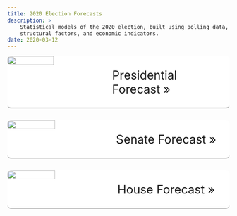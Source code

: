 ```yaml
---
title: 2020 Election Forecasts
description: >
    Statistical models of the 2020 election, built using polling data,
    structural factors, and economic indicators.
date: 2020-03-12
---
```


<div class="promo">
<img src="/election-2020/wh.jpg">
<a href="/projects/president-20/">Presidential Forecast &raquo;</a>
</div>

<div class="promo">
<img src="/election-2020/senate.jpg">
<a href="/projects/senate-20/">Senate Forecast &raquo;</a>
</div>

<div class="promo">
<img src="/election-2020/capitol.jpg">
<a href="/projects/us-house-20/">House Forecast &raquo;</a>
</div>

<style>
.promo {
    width: 100%;
    display: flex;
    background: white;
    font-size: 20pt;
    margin-bottom: 1em;
    border-radius: 8px;
    border-bottom: 2px solid #aaa;
}
.promo img {
    width: 50%;
    max-width: 2.25in;
    border-radius: 8px 0 0 7px;
    align-self: flex-start;
}
.promo a {
    padding: 1em;
    margin: auto;
    text-decoration: none;
}
.promo a:hover {
    color: black;
    text-decoration: underline;
}
.promo a.broken:hover {
    cursor: default;
    text-decoration: none;
}

@media screen and (max-width: 540px) {
    .promo {
        flex-direction: column;
    }

    .promo img {
        max-width: unset;
        width: 100%;
        border-radius: 8px 8px 0 0;
    }
}
</style>
